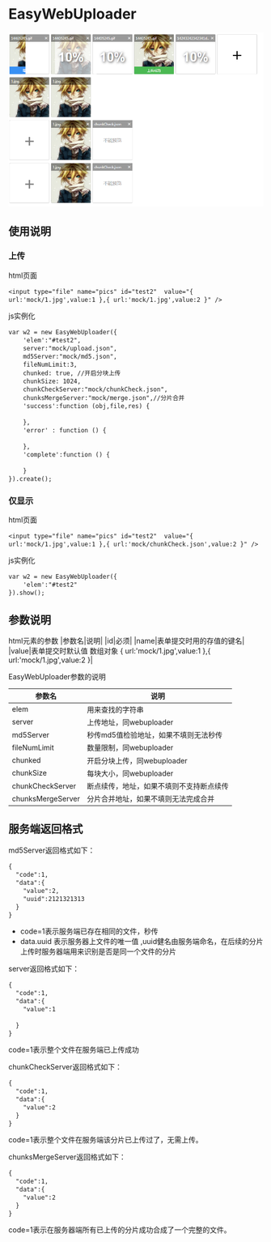 # EasyWebUploader

![image](doc/xiaoguo.png)

## 使用说明
### 上传
html页面
```
<input type="file" name="pics" id="test2"  value="{ url:'mock/1.jpg',value:1 },{ url:'mock/1.jpg',value:2 }" />
```

js实例化
```
var w2 = new EasyWebUploader({
    'elem':"#test2",
    server:"mock/upload.json",
    md5Server:"mock/md5.json",
    fileNumLimit:3,
    chunked: true, //开启分块上传
    chunkSize: 1024,
    chunkCheckServer:"mock/chunkCheck.json",
    chunksMergeServer:"mock/merge.json",//分片合并
    'success':function (obj,file,res) {

    },
    'error' : function () {

    },
    'complete':function () {

    }
}).create();
```

### 仅显示

html页面
```
<input type="file" name="pics" id="test2"  value="{ url:'mock/1.jpg',value:1 },{ url:'mock/chunkCheck.json',value:2 }" />
```

js实例化
```
var w2 = new EasyWebUploader({
    'elem':"#test2"
}).show();
```


## 参数说明

html元素的参数
|参数名|说明|
|id|必须|
|name|表单提交时用的存值的键名|
|value|表单提交时默认值 数组对象 { url:'mock/1.jpg',value:1 },{ url:'mock/1.jpg',value:2 }|

EasyWebUploader参数的说明

|参数名|说明|
|---|---|
|elem|用来查找的字符串|
|server|上传地址，同webuploader|
|md5Server|秒传md5值检验地址，如果不填则无法秒传|
|fileNumLimit|数量限制，同webuploader|
|chunked|开启分块上传，同webuploader|
|chunkSize|每块大小，同webuploader|
|chunkCheckServer|断点续传，地址，如果不填则不支持断点续传|
|chunksMergeServer|分片合并地址，如果不填则无法完成合并|


## 服务端返回格式

md5Server返回格式如下：
```
{
  "code":1,
  "data":{
    "value":2,
    "uuid":2121321313
  }
}
```
- code=1表示服务端已存在相同的文件，秒传
- data.uuid 表示服务器上文件的唯一值 ,uuid健名由服务端命名，在后续的分片上传时服务器端用来识别是否是同一个文件的分片

server返回格式如下：
```
{
  "code":1,
  "data":{
    "value":1

  }
}
```
code=1表示整个文件在服务端已上传成功

chunkCheckServer返回格式如下：
```
{
  "code":1,
  "data":{
    "value":2
  }
}
```
code=1表示整个文件在服务端该分片已上传过了，无需上传。


chunksMergeServer返回格式如下：
```
{
  "code":1,
  "data":{
    "value":2
  }
}
```
code=1表示在服务器端所有已上传的分片成功合成了一个完整的文件。